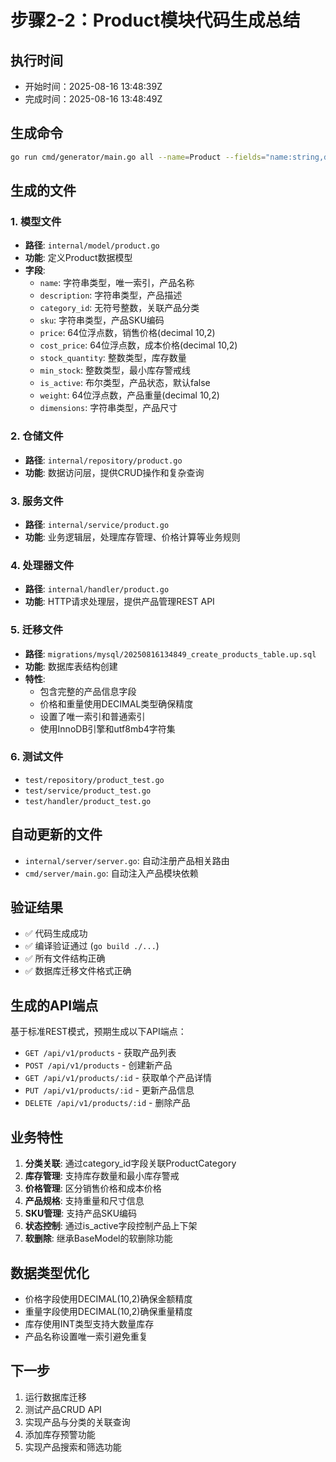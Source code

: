 # 步骤2-2：Product模块代码生成总结

## 执行时间
- 开始时间：2025-08-16 13:48:39Z
- 完成时间：2025-08-16 13:48:49Z

## 生成命令
```bash
go run cmd/generator/main.go all --name=Product --fields="name:string,description:string,category_id:uint,sku:string,price:float64,cost_price:float64,stock_quantity:int,min_stock:int,is_active:bool,weight:float64,dimensions:string"
```

## 生成的文件

### 1. 模型文件
- **路径**: `internal/model/product.go`
- **功能**: 定义Product数据模型
- **字段**:
  - `name`: 字符串类型，唯一索引，产品名称
  - `description`: 字符串类型，产品描述
  - `category_id`: 无符号整数，关联产品分类
  - `sku`: 字符串类型，产品SKU编码
  - `price`: 64位浮点数，销售价格(decimal 10,2)
  - `cost_price`: 64位浮点数，成本价格(decimal 10,2)
  - `stock_quantity`: 整数类型，库存数量
  - `min_stock`: 整数类型，最小库存警戒线
  - `is_active`: 布尔类型，产品状态，默认false
  - `weight`: 64位浮点数，产品重量(decimal 10,2)
  - `dimensions`: 字符串类型，产品尺寸

### 2. 仓储文件
- **路径**: `internal/repository/product.go`
- **功能**: 数据访问层，提供CRUD操作和复杂查询

### 3. 服务文件
- **路径**: `internal/service/product.go`
- **功能**: 业务逻辑层，处理库存管理、价格计算等业务规则

### 4. 处理器文件
- **路径**: `internal/handler/product.go`
- **功能**: HTTP请求处理层，提供产品管理REST API

### 5. 迁移文件
- **路径**: `migrations/mysql/20250816134849_create_products_table.up.sql`
- **功能**: 数据库表结构创建
- **特性**:
  - 包含完整的产品信息字段
  - 价格和重量使用DECIMAL类型确保精度
  - 设置了唯一索引和普通索引
  - 使用InnoDB引擎和utf8mb4字符集

### 6. 测试文件
- `test/repository/product_test.go`
- `test/service/product_test.go`
- `test/handler/product_test.go`

## 自动更新的文件
- `internal/server/server.go`: 自动注册产品相关路由
- `cmd/server/main.go`: 自动注入产品模块依赖

## 验证结果
- ✅ 代码生成成功
- ✅ 编译验证通过 (`go build ./...`)
- ✅ 所有文件结构正确
- ✅ 数据库迁移文件格式正确

## 生成的API端点
基于标准REST模式，预期生成以下API端点：
- `GET /api/v1/products` - 获取产品列表
- `POST /api/v1/products` - 创建新产品
- `GET /api/v1/products/:id` - 获取单个产品详情
- `PUT /api/v1/products/:id` - 更新产品信息
- `DELETE /api/v1/products/:id` - 删除产品

## 业务特性
1. **分类关联**: 通过category_id字段关联ProductCategory
2. **库存管理**: 支持库存数量和最小库存警戒
3. **价格管理**: 区分销售价格和成本价格
4. **产品规格**: 支持重量和尺寸信息
5. **SKU管理**: 支持产品SKU编码
6. **状态控制**: 通过is_active字段控制产品上下架
7. **软删除**: 继承BaseModel的软删除功能

## 数据类型优化
- 价格字段使用DECIMAL(10,2)确保金额精度
- 重量字段使用DECIMAL(10,2)确保重量精度
- 库存使用INT类型支持大数量库存
- 产品名称设置唯一索引避免重复

## 下一步
1. 运行数据库迁移
2. 测试产品CRUD API
3. 实现产品与分类的关联查询
4. 添加库存预警功能
5. 实现产品搜索和筛选功能
